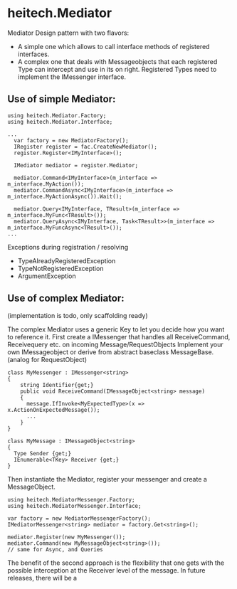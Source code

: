 # heitech.Mediator

Mediator Design pattern with two flavors:
- A simple one which allows to call interface methods of registered interfaces.
- A complex one that deals with Messageobjects that each registered Type can intercept and use in its on right. Registered Types need to implement the IMessenger interface.

## Use of simple Mediator:

```
using heitech.Mediator.Factory;
using heitech.Mediator.Interface;

...
  var factory = new MediatorFactory();
  IRegister register = fac.CreateNewMediator();
  register.Register<IMyInterface>();

  IMediator mediator = register.Mediator;

  mediator.Command<IMyInterface>(m_interface => m_interface.MyAction());
  mediator.CommandAsync<IMyInterface>(m_interface => m_interface.MyActionAsync()).Wait();

  mediator.Query<IMyInterface, TResult>(m_interface => m_interface.MyFunc<TResult>());
  mediator.QueryAsync<IMyInterface, Task<TResult>>(m_interface => m_interface.MyFuncAsync<TResult>());
...             

```
Exceptions during registration / resolving 
- TypeAlreadyRegisteredException 
- TypeNotRegisteredException
- ArgumentException


## Use of complex Mediator:
(implementation is todo, only scaffolding ready)

The complex Mediator uses a generic Key to let you decide how you want to reference it.
First create a IMessenger that handles all ReceiveCommand, Receivequery etc. on incoming Message/RequestObjects
Implement your own IMessageobject or derive from abstract baseclass MessageBase. (analog for RequestObject) 
```
class MyMessenger : IMessenger<string>
{
    string Identifier{get;}
    public void ReceiveCommand(IMessageObject<string> message)
    {
      message.IfInvoke<MyExpectedType>(x => x.ActionOnExpectedMessage());
      ...
    }
}

class MyMessage : IMessageObject<string>
{
  Type Sender {get;}
  IEnumerable<TKey> Receiver {get;}
}
```

Then instantiate the Mediator, register your messenger and create a MessageObject.
```
using heitech.MediatorMessenger.Factory;
using heitech.MediatorMessenger.Interface;

var factory = new MediatorMessengerFactory();
IMediatorMessenger<string> mediator = factory.Get<string>();

mediator.Register(new MyMessenger());
mediator.Command(new MyMessageObject<string>());
// same for Async, and Queries
```
The benefit of the second approach is the flexibility that one gets with the possible interception at the Receiver level of the message. In future releases, there will be a 
